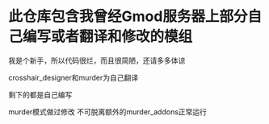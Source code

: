 # 此仓库包含我曾经Gmod服务器上部分自己编写或者翻译和修改的模组

我是个新手，所以代码很烂，而且很简陋，还请多多体谅

crosshair_designer和murder为自己翻译

剩下的都是自己编写

murder模式做过修改 不可脱离额外的murder_addons正常运行
